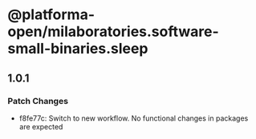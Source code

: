 # @platforma-open/milaboratories.software-small-binaries.sleep

## 1.0.1

### Patch Changes

- f8fe77c: Switch to new workflow. No functional changes in packages are expected
